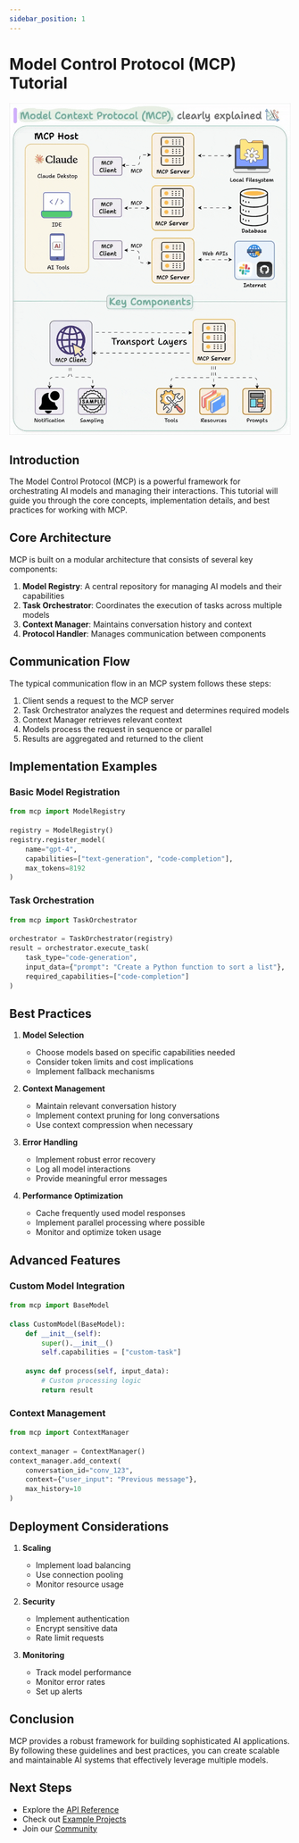 ```yaml
---
sidebar_position: 1
---
```


# Model Control Protocol (MCP) Tutorial
![MCP Architecture](../../static/img/mcp-architecture.gif)

## Introduction

The Model Control Protocol (MCP) is a powerful framework for orchestrating AI models and managing their interactions. This tutorial will guide you through the core concepts, implementation details, and best practices for working with MCP.

## Core Architecture

MCP is built on a modular architecture that consists of several key components:

1. **Model Registry**: A central repository for managing AI models and their capabilities
2. **Task Orchestrator**: Coordinates the execution of tasks across multiple models
3. **Context Manager**: Maintains conversation history and context
4. **Protocol Handler**: Manages communication between components

## Communication Flow

The typical communication flow in an MCP system follows these steps:

1. Client sends a request to the MCP server
2. Task Orchestrator analyzes the request and determines required models
3. Context Manager retrieves relevant context
4. Models process the request in sequence or parallel
5. Results are aggregated and returned to the client

## Implementation Examples

### Basic Model Registration

```python
from mcp import ModelRegistry

registry = ModelRegistry()
registry.register_model(
    name="gpt-4",
    capabilities=["text-generation", "code-completion"],
    max_tokens=8192
)
```

### Task Orchestration

```python
from mcp import TaskOrchestrator

orchestrator = TaskOrchestrator(registry)
result = orchestrator.execute_task(
    task_type="code-generation",
    input_data={"prompt": "Create a Python function to sort a list"},
    required_capabilities=["code-completion"]
)
```

## Best Practices

1. **Model Selection**
   - Choose models based on specific capabilities needed
   - Consider token limits and cost implications
   - Implement fallback mechanisms

2. **Context Management**
   - Maintain relevant conversation history
   - Implement context pruning for long conversations
   - Use context compression when necessary

3. **Error Handling**
   - Implement robust error recovery
   - Log all model interactions
   - Provide meaningful error messages

4. **Performance Optimization**
   - Cache frequently used model responses
   - Implement parallel processing where possible
   - Monitor and optimize token usage

## Advanced Features

### Custom Model Integration

```python
from mcp import BaseModel

class CustomModel(BaseModel):
    def __init__(self):
        super().__init__()
        self.capabilities = ["custom-task"]
    
    async def process(self, input_data):
        # Custom processing logic
        return result
```

### Context Management

```python
from mcp import ContextManager

context_manager = ContextManager()
context_manager.add_context(
    conversation_id="conv_123",
    context={"user_input": "Previous message"},
    max_history=10
)
```

## Deployment Considerations

1. **Scaling**
   - Implement load balancing
   - Use connection pooling
   - Monitor resource usage

2. **Security**
   - Implement authentication
   - Encrypt sensitive data
   - Rate limit requests

3. **Monitoring**
   - Track model performance
   - Monitor error rates
   - Set up alerts

## Conclusion

MCP provides a robust framework for building sophisticated AI applications. By following these guidelines and best practices, you can create scalable and maintainable AI systems that effectively leverage multiple models.

## Next Steps

- Explore the [API Reference](../api/overview)
- Check out [Example Projects](../examples)
- Join our [Community](../community) 